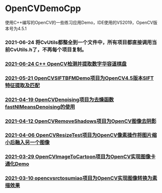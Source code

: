 # OpenCVDemoCpp
使用C++编写的OpenCV的一些练习应用Demo，IDE使用的VS2019，OpenCV版本号为4.5.1
 
### 2021-06-24 将CvUtils都整全到一个文件中，所有项目都直接调用当前CvUtils.h了，不再每个项目复制。

 ### [2021-06-24 C++ OpenCV检测并提取数字华容道棋盘](https://mp.weixin.qq.com/s/PU_fBawsG1Nfg74F5Pc0QA)

 ### [2021-05-21 OpenCVSIFTBFMDemo项目为OpenCV4.5版本SIFT特征提取及匹配](https://mp.weixin.qq.com/s/PU_fBawsG1Nfg74F5Pc0QA)

### [2021-04-19 OpenCVDenoising项目为去燥函数fastNlMeansDenoising的使用](https://mp.weixin.qq.com/s/PU_fBawsG1Nfg74F5Pc0QA)

### [2021-04-12 OpenCVRemoveShadows项目为OpenCV图像去阴影](https://mp.weixin.qq.com/s/-Uzv-4Gk5p9fnrRpnuGvBg)

### [2021-04-06 OpenCVResizeTest项目为OpenCV像素操作将图片缩小后融入另一个图像](https://mp.weixin.qq.com/s/HmZBHs3FUVqw01LLBNCNTQ)

### [2021-03-29 OpenCVImageToCartoon项目为OpenCV实现图像卡通化Demo](https://mp.weixin.qq.com/s/vjwmAq4wv6z1oTF_hjoM-g)

### [2021-03-10 opencvsrctosumiao项目为OpenCV实现图像转换为素描效果](https://mp.weixin.qq.com/s/idfO6f4m2wR1z6Y3g4pakw)

